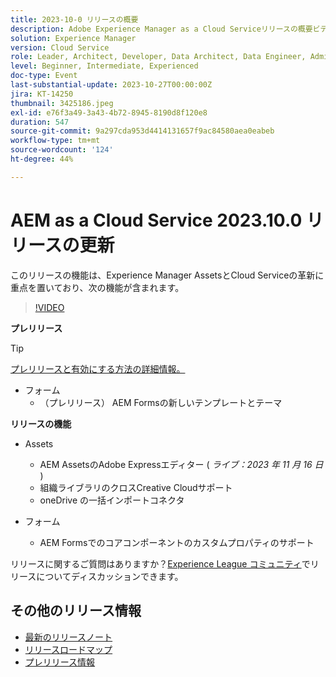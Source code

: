 ```yaml
---
title: 2023-10-0 リリースの概要
description: Adobe Experience Manager as a Cloud Serviceリリースの概要ビデオ2023.10.0
solution: Experience Manager
version: Cloud Service
role: Leader, Architect, Developer, Data Architect, Data Engineer, Admin, User
level: Beginner, Intermediate, Experienced
doc-type: Event
last-substantial-update: 2023-10-27T00:00:00Z
jira: KT-14250
thumbnail: 3425186.jpeg
exl-id: e76f3a49-3a43-4b72-8945-8190d8f120e8
duration: 547
source-git-commit: 9a297cda953d4414131657f9ac84580aea0eabeb
workflow-type: tm+mt
source-wordcount: '124'
ht-degree: 44%

---
```


# AEM as a Cloud Service 2023.10.0 リリースの更新

このリリースの機能は、Experience Manager AssetsとCloud Serviceの革新に重点を置いており、次の機能が含まれます。

>[!VIDEO](https://video.tv.adobe.com/v/3425186/?learn=on)

**プレリリース**

>[!TIP]
>
>[プレリリースと有効にする方法の詳細情報。](https://experienceleague.adobe.com/docs/experience-manager-cloud-service/content/release-notes/prerelease.html?lang=ja)

* フォーム
   * （プレリリース） AEM Formsの新しいテンプレートとテーマ

**リリースの機能**

* Assets
   * AEM AssetsのAdobe Expressエディター ( *ライブ：2023 年 11 月 16 日* )
   * 組織ライブラリのクロスCreative Cloudサポート
   * oneDrive の一括インポートコネクタ

* フォーム
   * AEM Formsでのコアコンポーネントのカスタムプロパティのサポート

リリースに関するご質問はありますか？[Experience League コミュニティ](https://adobe.ly/474hr8v)でリリースについてディスカッションできます。

## その他のリリース情報

* [最新のリリースノート](https://experienceleague.adobe.com/docs/experience-manager-cloud-service/content/release-notes/home.html?lang=ja)
* [リリースロードマップ](https://experienceleague.adobe.com/docs/experience-manager-release-information/aem-release-updates/update-releases-roadmap.html?lang=ja)
* [プレリリース情報](https://experienceleague.adobe.com/docs/experience-manager-cloud-service/content/release-notes/prerelease.html?lang=ja)
